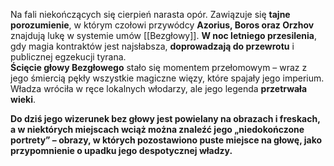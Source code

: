 Na fali niekończących się cierpień narasta opór. Zawiązuje się **tajne porozumienie**, w którym czołowi przywódcy **Azorius, Boros oraz Orzhov** znajdują lukę w systemie umów [[Bezgłowy]]. **W noc letniego przesilenia**, gdy magia kontraktów jest najsłabsza, **doprowadzają do przewrotu** i publicznej egzekucji tyrana.  
**Ścięcie głowy Bezgłowego** stało się momentem przełomowym – wraz z jego śmiercią pękły wszystkie magiczne więzy, które spajały jego imperium. Władza wróciła w ręce lokalnych włodarzy, ale jego legenda **przetrwała wieki**.

**Do dziś jego wizerunek bez głowy jest powielany na obrazach i freskach, a w niektórych miejscach wciąż można znaleźć jego „niedokończone portrety” – obrazy, w których pozostawiono puste miejsce na głowę, jako przypomnienie o upadku jego despotycznej władzy.**